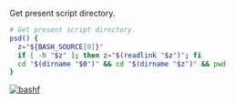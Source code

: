 Get present script directory.

```bash
# Get present script directory.
psd() {
  z="${BASH_SOURCE[0]}"
  if [ -h "$z" ]; then z="$(readlink "$z")"; fi
  cd "$(dirname "$0")" && cd "$(dirname "$z")" && pwd
}
```


[![bashf](https://i.imgur.com/m4p0wKt.jpg)](https://bashf.github.io)

